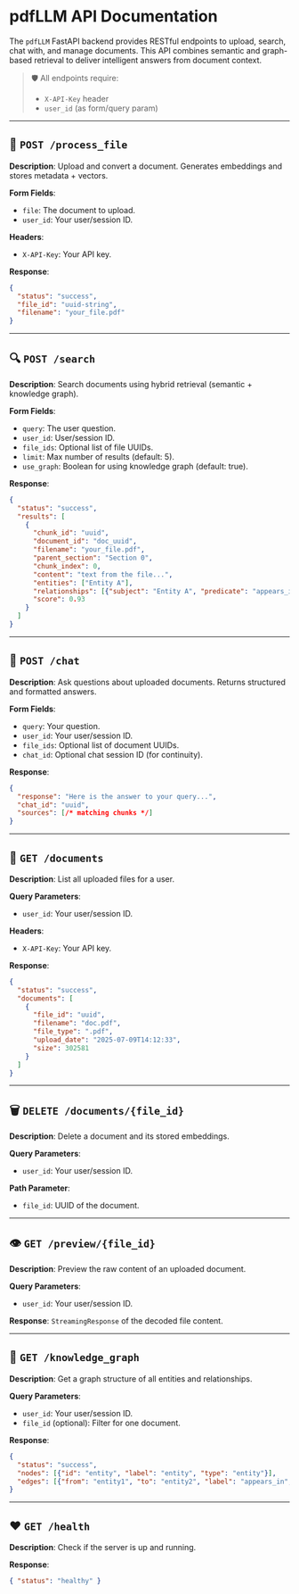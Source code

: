 # pdfLLM API Documentation

The `pdfLLM` FastAPI backend provides RESTful endpoints to upload, search, chat with, and manage documents. This API combines semantic and graph-based retrieval to deliver intelligent answers from document context.

> 🛡 All endpoints require:
> - `X-API-Key` header
> - `user_id` (as form/query param)

---

## 🔄 `POST /process_file`

**Description**: Upload and convert a document. Generates embeddings and stores metadata + vectors.

**Form Fields**:
- `file`: The document to upload.
- `user_id`: Your user/session ID.

**Headers**:
- `X-API-Key`: Your API key.

**Response**:
```json
{
  "status": "success",
  "file_id": "uuid-string",
  "filename": "your_file.pdf"
}
```

---

## 🔍 `POST /search`

**Description**: Search documents using hybrid retrieval (semantic + knowledge graph).

**Form Fields**:
- `query`: The user question.
- `user_id`: User/session ID.
- `file_ids`: Optional list of file UUIDs.
- `limit`: Max number of results (default: 5).
- `use_graph`: Boolean for using knowledge graph (default: true).

**Response**:
```json
{
  "status": "success",
  "results": [
    {
      "chunk_id": "uuid",
      "document_id": "doc_uuid",
      "filename": "your_file.pdf",
      "parent_section": "Section 0",
      "chunk_index": 0,
      "content": "text from the file...",
      "entities": ["Entity A"],
      "relationships": [{"subject": "Entity A", "predicate": "appears_in", "object": "doc_uuid"}],
      "score": 0.93
    }
  ]
}
```

---

## 💬 `POST /chat`

**Description**: Ask questions about uploaded documents. Returns structured and formatted answers.

**Form Fields**:
- `query`: Your question.
- `user_id`: Your user/session ID.
- `file_ids`: Optional list of document UUIDs.
- `chat_id`: Optional chat session ID (for continuity).

**Response**:
```json
{
  "response": "Here is the answer to your query...",
  "chat_id": "uuid",
  "sources": [/* matching chunks */]
}
```

---

## 📂 `GET /documents`

**Description**: List all uploaded files for a user.

**Query Parameters**:
- `user_id`: Your user/session ID.

**Headers**:
- `X-API-Key`: Your API key.

**Response**:
```json
{
  "status": "success",
  "documents": [
    {
      "file_id": "uuid",
      "filename": "doc.pdf",
      "file_type": ".pdf",
      "upload_date": "2025-07-09T14:12:33",
      "size": 302581
    }
  ]
}
```

---

## 🗑 `DELETE /documents/{file_id}`

**Description**: Delete a document and its stored embeddings.

**Query Parameters**:
- `user_id`: Your user/session ID.

**Path Parameter**:
- `file_id`: UUID of the document.

---

## 👁 `GET /preview/{file_id}`

**Description**: Preview the raw content of an uploaded document.

**Query Parameters**:
- `user_id`: Your user/session ID.

**Response**: `StreamingResponse` of the decoded file content.

---

## 🧠 `GET /knowledge_graph`

**Description**: Get a graph structure of all entities and relationships.

**Query Parameters**:
- `user_id`: Your user/session ID.
- `file_id` (optional): Filter for one document.

**Response**:
```json
{
  "status": "success",
  "nodes": [{"id": "entity", "label": "entity", "type": "entity"}],
  "edges": [{"from": "entity1", "to": "entity2", "label": "appears_in", "weight": 1.0}]
}
```

---

## ❤️ `GET /health`

**Description**: Check if the server is up and running.

**Response**:
```json
{ "status": "healthy" }
```
